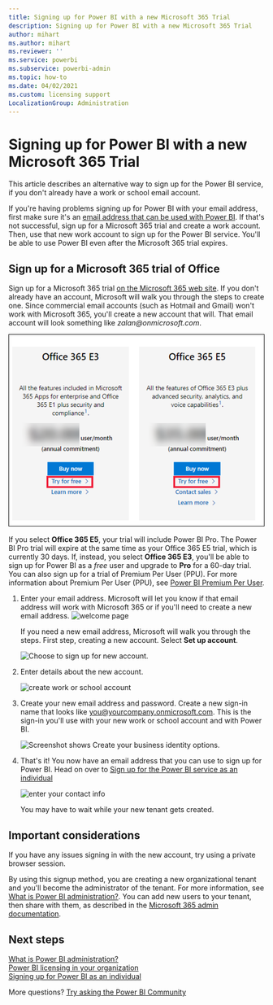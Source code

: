 ```yaml
---
title: Signing up for Power BI with a new Microsoft 365 Trial
description: Signing up for Power BI with a new Microsoft 365 Trial
author: mihart
ms.author: mihart
ms.reviewer: ''
ms.service: powerbi
ms.subservice: powerbi-admin
ms.topic: how-to
ms.date: 04/02/2021
ms.custom: licensing support
LocalizationGroup: Administration
---
```


# Signing up for Power BI with a new Microsoft 365 Trial

This article describes an alternative way to sign up for the Power BI service, if you don't already have a work or school email account.

If you're having problems signing up for Power BI with your email address, first make sure it's an [email address that can be used with Power BI](../fundamentals/service-self-service-signup-for-power-bi.md#supported-email-addresses). If that's not successful, sign up for a Microsoft 365 trial and create a work account. Then, use that new work account to sign up for the Power BI service. You'll be able to use Power BI even after the Microsoft 365 trial expires.

## Sign up for a Microsoft 365 trial of Office

Sign up for a Microsoft 365 trial [on the Microsoft 365 web site](https://www.microsoft.com/microsoft-365/business/compare-more-office-365-for-business-plans). If you don't already have an account, Microsoft will walk you through the steps to create one. Since commercial email accounts (such as Hotmail and Gmail) won't work with Microsoft 365, you'll create a new account that will.  That email account will look something like *zalan\@onmicrosoft.com*.

![Select Try for free](media/service-admin-signing-up-for-power-bi-with-a-new-office-365-trial/power-bi-try-free.png)

If you select **Office 365 E5**, your trial will include Power BI Pro. The Power BI Pro trial will expire at the same time as your Office 365 E5 trial, which is currently 30 days. If, instead, you select **Office 365 E3**, you'll be able to sign up for Power BI as a *free* user and upgrade to **Pro** for a 60-day trial. You can also sign up for a trial of Premium Per User (PPU). For more information about Premium Per User (PPU), see [Power BI Premium Per User](service-premium-per-user-faq.md).

1. Enter your email address. Microsoft will let you know if that email address will work with Microsoft 365 or if you'll need to create a new email address.  ![welcome page](media/service-admin-signing-up-for-power-bi-with-a-new-office-365-trial/power-bi-setup.png)

    If you need a new email address, Microsoft will walk you through the steps. First step, creating a new account. Select **Set up account**.

    ![Choose to sign up for new account.](media/service-admin-signing-up-for-power-bi-with-a-new-office-365-trial/power-bi-email.png)

2. Enter details about the new account.

    ![create work or school account](media/service-admin-signing-up-for-power-bi-with-a-new-office-365-trial/power-bi-enter-info.png)

3. Create your new email address and password. Create a new sign-in name that looks like you@yourcompany.onmicrosoft.com. This is the sign-in you'll use with your new work or school account and with Power BI.

    ![Screenshot shows Create your business identity options.](media/service-admin-signing-up-for-power-bi-with-a-new-office-365-trial/power-bi-create-account.png)

4. That's it!  You now have an email address that you can use to sign up for Power BI. Head on over to [Sign up for the Power BI service as an individual](../fundamentals/service-self-service-signup-for-power-bi.md)

     ![enter your contact info](media/service-admin-signing-up-for-power-bi-with-a-new-office-365-trial/power-bi-thank.png)

    You may have to wait while your new tenant gets created.

## Important considerations

If you have any issues signing in with the new account, try using a private browser session.

By using this signup method, you are creating a new organizational tenant and you'll become the administrator of the tenant. For more information, see [What is Power BI administration?](service-admin-administering-power-bi-in-your-organization.md). You can add new users to your tenant, then share with them, as described in the [Microsoft 365 admin documentation](https://support.office.com/article/Add-users-individually-to-Office-365---Admin-Help-1970f7d6-03b5-442f-b385-5880b9c256ec).

## Next steps

[What is Power BI administration?](service-admin-administering-power-bi-in-your-organization.md)  
[Power BI licensing in your organization](service-admin-licensing-organization.md)  
[Signing up for Power BI as an individual](../fundamentals/service-self-service-signup-for-power-bi.md)

More questions? [Try asking the Power BI Community](https://community.powerbi.com/)